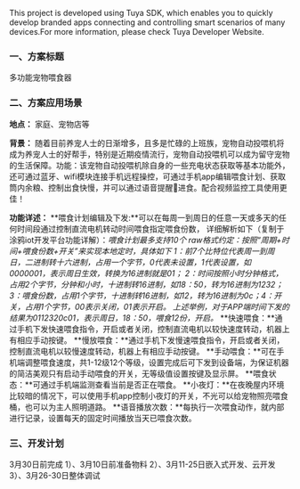 This project is developed using Tuya SDK, which enables you to quickly develop branded apps connecting and controlling smart scenarios of many devices.For more information, please check Tuya Developer Website.

### 一、方案标题

多功能宠物喂食器

### 二、方案应用场景

**地点：**
家庭、宠物店等

**背景：**
随着目前养宠人士的日渐增多，且多是忙碌的上班族，宠物自动投喂机将成为养宠人士的好帮手，特别是近期疫情流行，宠物自动投喂机可以成为留守宠物的生活保障。功能：该宠物自动投喂机除自身的一些充电状态获取等基本功能外，还可通过蓝牙、wifi模块连接手机远程操控，可通过手机app编辑喂食计划、获取筒内余粮、控制出食快慢，并可以通过语音提醒🐶进食。配合视频监控工具使用更佳！

**功能详述：**
**喂食计划编辑及下发:**可以在每周一到周日的任意一天或多天的任何时间段通过控制直流电机转动时间喂食指定喂食份数，
详细解析如下（复制于涂鸦iot开发平台功能详解）：*喂食计划最多支持10个 raw格式约定：按照“周期+时间+喂食份数+开关”来实现本地定时，具体如下 1：前7个比特位代表周一到周日，二进制转十六进制，占用一个字节，0代表未设置，1代表设置，如0000001，表示周日生效，转换为16进制就是01； 2：时间按照小时分钟格式，占用2个字节，分钟和小时，十进制转16进制，如18：50，转为16进制为1232；3：喂食份数，占用1个字节，十进制转16进制，如12，转为16进制为0c；4：开关，占用1个字节，00表示关闭，01表示开启。 上述举例，对于APP端时间下发的结果为0112320c01，表示周日，18：50，喂食12份，开启。*
**快速喂食：**通过手机下发快速喂食指令，开启或者关闭，控制直流电机以较快速度转动，机器上有相应手动按键。
**慢放喂食：**通过手机下发慢速喂食指令，开启或者关闭，控制直流电机以较慢速度转动，机器上有相应手动按键。
**手动喂食：**可在手机端调整喂食速度，共1-12级12个等级，设置完成后可下发到设备端，为保证机器的简洁美观只有启动手动喂食的开关，无等级值设置按键及显示屏。
**喂食状态：**可通过手机端监测查看当前是否正在喂食。
**小夜灯：**在夜晚屋内环境比较暗的情况下，可以使用手机app控制小夜灯的开关，不光可以给宠物照亮喂食桶，也可以为主人照明道路。
**语音播放次数：**每执行一次喂食动作，就内部进行记录，设置每天的固定时间播放当天已喂食次数。

### 三、开发计划

3月30日前完成
1）、3月10日前准备物料
2）、3月11-25日嵌入式开发、云开发
3）、3月26-30日整体调试